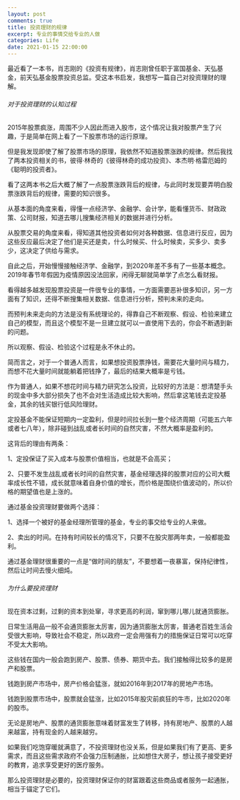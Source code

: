```yaml
---
layout: post
comments: true
title: 投资理财的规律
excerpt: 专业的事情交给专业的人做
categories: Life
date: 2021-01-15 22:00:00
---
```


最近看了一本书，肖志刚的《投资有规律》，肖志刚曾任职于富国基金、天弘基金，前天弘基金股票投资总监。受这本书启发，我想写一篇自己对投资理财的理解。

###### 对于投资理财的认知过程

2015年股票疯涨，周围不少人因此而进入股市，这个情况让我对股票产生了兴趣，于是简单在网上看了一下股票市场的运行原理。

但是我发现即使了解了股票市场的原理，我依然不知道股票涨跌的规律。然后我找了两本投资相关的书，彼得·林奇的《彼得林奇的成功投资》、本杰明·格雷厄姆的《聪明的投资者》。

看了这两本书之后大概了解了一点股票涨跌背后的规律，与此同时发现要弄明白股票涨跌背后的规律，需要的知识很多。

从基本面的角度来看，得懂一点经济学、金融学、会计学，能看懂货币、财政政策、公司财报，知道去哪儿搜集经济相关的数据并进行分析。

从股票交易的角度来看，得知道其他投资者如何对各种数据、信息进行反应，因为这些反应最后决定了他们是买还是卖，什么时候买、什么时候卖，买多少、卖多少，这决定了供给与需求。

自此之后，开始慢慢接触经济学、金融学，到2020年差不多有了一些基本概念。2019年春节年假因为疫情原因没法回家，闲得无聊就简单学了点怎么看财报。

看得越多越发现股票投资是一件很专业的事情，一方面需要恶补很多知识，另一方面有了知识，还得不断搜集相关数据、信息进行分析，预判未来的走向。

而预判未来走向的方法是没有系统理论的，得靠自己不断观察、假设、检验来建立自己的模型，而且这个模型不是一旦建立就可以一直使用下去的，你会不断遇到新的问题。

所以观察、假设、检验这个过程是永不休止的。

简而言之，对于一个普通人而言，如果想投资股票挣钱，需要花大量时间与精力，而想不花大量时间就能躺着把钱挣了，最后的结果大概率是亏钱。

作为普通人，如果不想花时间与精力研究怎么投资，比较好的方法是：想清楚手头的现金中多大部分损失了也不会对生活造成比较大影响，然后拿这笔钱去定投基金，其余的钱买银行低风险理财。

定投基金不能保证短期内一定盈利，但是时间拉长到一整个经济周期（可能五六年或者七八年），除非碰到战乱或者长时间的自然灾害，不然大概率是盈利的。

这背后的理由有两条：

1、定投保证了买入成本与股票价值相当，也就是不会高买；

2、只要不发生战乱或者长时间的自然灾害，基金经理选择的股票对应的公司大概率成长性不错，成长就意味着自身价值的增长，而价格是围绕价值波动的，所以价格的期望值也是上涨的。

通过基金投资理财要做两个选择：

1、选择一个被好的基金经理所管理的基金，专业的事交给专业的人来做。

2、卖出的时间。在持有时间较长的情况下，只要不在股灾那两年卖，一般都能盈利。

通过基金理财很重要的一点是“做时间的朋友”，不要想着一夜暴富，保持纪律性，然后让时间去慢火细炖。

###### 为什么要投资理财

现在资本过剩，过剩的资本到处窜，寻求更高的利润，窜到哪儿哪儿就通货膨胀。

日常生活用品一般不会通货膨胀太厉害，因为通货膨胀太厉害，普通老百姓生活会受很大影响，导致社会不稳定，所以政府一定会用强有力的措施保证日常可以吃穿不受太大影响。

这些钱在国内一般会跑到房产、股票、债券、期货中去。我们接触得比较多的是房产和股票。

钱跑到房产市场中，房产价格会猛涨，就如2016年到2017年的房地产市场。

钱跑到股票市场中，股票就会猛涨，比如2015年股灾前疯狂的牛市，比如2020年的股市。

无论是房地产、股票的通货膨胀意味着财富发生了转移，持有房地产、股票的人越来越富，持有现金的人越来越穷。

如果我们吃饱穿暖就满意了，不投资理财也没关系，但是如果我们有了更高、更多需求，而且这些需求政府不会强力压制通胀，比如想住大房子，想让孩子接受更好的教育，追求享受更好的医疗服务。

那么投资理财是必要的，投资理财保证你的财富跟着这些商品或者服务一起通胀，相当于锚定了它们。
